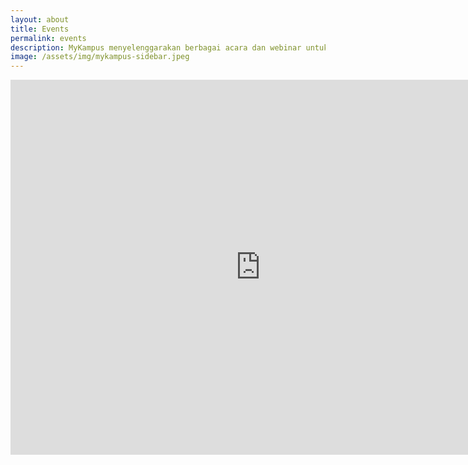 ```yaml
---
layout: about
title: Events
permalink: events
description: MyKampus menyelenggarakan berbagai acara dan webinar untuk membantu Anda meraih impian studi di Amerika Serikat. Dapatkan informasi terbaru tentang beasiswa, aplikasi, dan kampus top.
image: /assets/img/mykampus-sidebar.jpeg
---
```


<iframe src="https://calendar.google.com/calendar/embed?height=600&wkst=2&ctz=Asia%2FJakarta&bgcolor=%23ffffff&showTitle=0&showPrint=0&showCalendars=0&src=YjEyZmI5Mzg2NjQwNmI5NjUxNDRkNjIyNjUzZDc4ZDAyZjhjNDY5OWEwYzJkMjIwYTY0OWFiNjcxNTA5NDI3ZkBncm91cC5jYWxlbmRhci5nb29nbGUuY29t&color=%23E4C441" style="border-width:0" width="800" height="600" frameborder="0" scrolling="no"></iframe>